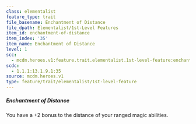```yaml
---
class: elementalist
feature_type: trait
file_basename: Enchantment of Distance
file_dpath: Elementalist/1st-Level Features
item_id: enchantment-of-distance
item_index: '35'
item_name: Enchantment of Distance
level: 1
scc:
  - mcdm.heroes.v1:feature.trait.elementalist.1st-level-feature:enchantment-of-distance
scdc:
  - 1.1.1:13.1.9.1:35
source: mcdm.heroes.v1
type: feature/trait/elementalist/1st-level-feature
---
```


##### Enchantment of Distance

You have a +2 bonus to the distance of your ranged magic abilities.
